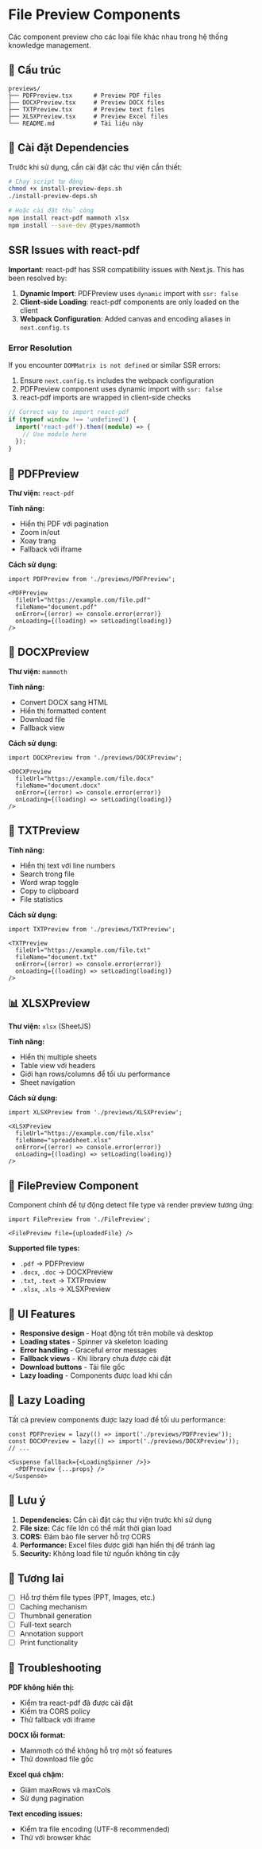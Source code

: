 # File Preview Components

Các component preview cho các loại file khác nhau trong hệ thống knowledge management.

## 📁 Cấu trúc

```
previews/
├── PDFPreview.tsx      # Preview PDF files
├── DOCXPreview.tsx     # Preview DOCX files  
├── TXTPreview.tsx      # Preview text files
├── XLSXPreview.tsx     # Preview Excel files
└── README.md           # Tài liệu này
```

## 🚀 Cài đặt Dependencies

Trước khi sử dụng, cần cài đặt các thư viện cần thiết:

```bash
# Chạy script tự động
chmod +x install-preview-deps.sh
./install-preview-deps.sh

# Hoặc cài đặt thủ công
npm install react-pdf mammoth xlsx
npm install --save-dev @types/mammoth
```

## SSR Issues with react-pdf

**Important**: react-pdf has SSR compatibility issues with Next.js. This has been resolved by:

1. **Dynamic Import**: PDFPreview uses `dynamic` import with `ssr: false`
2. **Client-side Loading**: react-pdf components are only loaded on the client
3. **Webpack Configuration**: Added canvas and encoding aliases in `next.config.ts`

### Error Resolution

If you encounter `DOMMatrix is not defined` or similar SSR errors:

1. Ensure `next.config.ts` includes the webpack configuration
2. PDFPreview component uses dynamic import with `ssr: false`
3. react-pdf imports are wrapped in client-side checks

```typescript
// Correct way to import react-pdf
if (typeof window !== 'undefined') {
  import('react-pdf').then((module) => {
    // Use module here
  });
}
```

## 📄 PDFPreview

**Thư viện:** `react-pdf`

**Tính năng:**
- Hiển thị PDF với pagination
- Zoom in/out
- Xoay trang
- Fallback với iframe

**Cách sử dụng:**
```tsx
import PDFPreview from './previews/PDFPreview';

<PDFPreview 
  fileUrl="https://example.com/file.pdf"
  fileName="document.pdf"
  onError={(error) => console.error(error)}
  onLoading={(loading) => setLoading(loading)}
/>
```

## 📝 DOCXPreview

**Thư viện:** `mammoth`

**Tính năng:**
- Convert DOCX sang HTML
- Hiển thị formatted content
- Download file
- Fallback view

**Cách sử dụng:**
```tsx
import DOCXPreview from './previews/DOCXPreview';

<DOCXPreview 
  fileUrl="https://example.com/file.docx"
  fileName="document.docx"
  onError={(error) => console.error(error)}
  onLoading={(loading) => setLoading(loading)}
/>
```

## 📄 TXTPreview

**Tính năng:**
- Hiển thị text với line numbers
- Search trong file
- Word wrap toggle
- Copy to clipboard
- File statistics

**Cách sử dụng:**
```tsx
import TXTPreview from './previews/TXTPreview';

<TXTPreview 
  fileUrl="https://example.com/file.txt"
  fileName="document.txt"
  onError={(error) => console.error(error)}
  onLoading={(loading) => setLoading(loading)}
/>
```

## 📊 XLSXPreview

**Thư viện:** `xlsx` (SheetJS)

**Tính năng:**
- Hiển thị multiple sheets
- Table view với headers
- Giới hạn rows/columns để tối ưu performance
- Sheet navigation

**Cách sử dụng:**
```tsx
import XLSXPreview from './previews/XLSXPreview';

<XLSXPreview 
  fileUrl="https://example.com/file.xlsx"
  fileName="spreadsheet.xlsx"
  onError={(error) => console.error(error)}
  onLoading={(loading) => setLoading(loading)}
/>
```

## 🔧 FilePreview Component

Component chính để tự động detect file type và render preview tương ứng:

```tsx
import FilePreview from './FilePreview';

<FilePreview file={uploadedFile} />
```

**Supported file types:**
- `.pdf` → PDFPreview
- `.docx`, `.doc` → DOCXPreview  
- `.txt`, `.text` → TXTPreview
- `.xlsx`, `.xls` → XLSXPreview

## 🎨 UI Features

- **Responsive design** - Hoạt động tốt trên mobile và desktop
- **Loading states** - Spinner và skeleton loading
- **Error handling** - Graceful error messages
- **Fallback views** - Khi library chưa được cài đặt
- **Download buttons** - Tải file gốc
- **Lazy loading** - Components được load khi cần

## 🔄 Lazy Loading

Tất cả preview components được lazy load để tối ưu performance:

```tsx
const PDFPreview = lazy(() => import('./previews/PDFPreview'));
const DOCXPreview = lazy(() => import('./previews/DOCXPreview'));
// ...

<Suspense fallback={<LoadingSpinner />}>
  <PDFPreview {...props} />
</Suspense>
```

## 🚨 Lưu ý

1. **Dependencies:** Cần cài đặt các thư viện trước khi sử dụng
2. **File size:** Các file lớn có thể mất thời gian load
3. **CORS:** Đảm bảo file server hỗ trợ CORS
4. **Performance:** Excel files được giới hạn hiển thị để tránh lag
5. **Security:** Không load file từ nguồn không tin cậy

## 🔮 Tương lai

- [ ] Hỗ trợ thêm file types (PPT, Images, etc.)
- [ ] Caching mechanism
- [ ] Thumbnail generation
- [ ] Full-text search
- [ ] Annotation support
- [ ] Print functionality

## 🐛 Troubleshooting

**PDF không hiển thị:**
- Kiểm tra react-pdf đã được cài đặt
- Kiểm tra CORS policy
- Thử fallback với iframe

**DOCX lỗi format:**
- Mammoth có thể không hỗ trợ một số features
- Thử download file gốc

**Excel quá chậm:**
- Giảm maxRows và maxCols
- Sử dụng pagination

**Text encoding issues:**
- Kiểm tra file encoding (UTF-8 recommended)
- Thử với browser khác